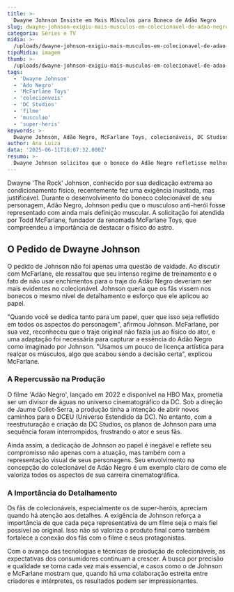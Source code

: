 ```yaml
---
title: >-
  Dwayne Johnson Insiste em Mais Músculos para Boneco de Adão Negro
slug: dwayne-johnson-exigiu-mais-musculos-em-colecionavel-de-adao-negro
categoria: Séries e TV
midia: >-
  /uploads/dwayne-johnson-exigiu-mais-musculos-em-colecionavel-de-adao-negro-thumb.jpg
tipoMidia: imagem
thumb: >-
  /uploads/dwayne-johnson-exigiu-mais-musculos-em-colecionavel-de-adao-negro-thumb.jpg
tags:
  - 'Dwayne Johnson'
  - 'Ado Negro'
  - 'McFarlane Toys'
  - 'colecionveis'
  - 'DC Studios'
  - 'filme'
  - 'musculao'
  - 'super-heris'
keywords: >-
  Dwayne Johnson, Adão Negro, McFarlane Toys, colecionáveis, DC Studios, filme, musculação, super-heróis
author: Ana Luiza
data: '2025-06-11T18:07:32.000Z'
resumo: >-
  Dwayne Johnson solicitou que o boneco do Adão Negro refletisse melhor sua dedicação física. Todd McFarlane atendeu ao pedido, destacando o esforço do ator.
---
```


Dwayne 'The Rock' Johnson, conhecido por sua dedicação extrema ao condicionamento físico, recentemente fez uma exigência inusitada, mas justificável. Durante o desenvolvimento do boneco colecionável de seu personagem, Adão Negro, Johnson pediu que o musculoso anti-herói fosse representado com ainda mais definição muscular. A solicitação foi atendida por Todd McFarlane, fundador da renomada McFarlane Toys, que compreendeu a importância de destacar o físico do astro.

## O Pedido de Dwayne Johnson

O pedido de Johnson não foi apenas uma questão de vaidade. Ao discutir com McFarlane, ele ressaltou que seu intenso regime de treinamento e o fato de não usar enchimentos para o traje do Adão Negro deveriam ser mais evidentes no colecionável. Johnson queria que os fãs vissem nos bonecos o mesmo nível de detalhamento e esforço que ele aplicou ao papel.

"Quando você se dedica tanto para um papel, quer que isso seja refletido em todos os aspectos do personagem", afirmou Johnson. McFarlane, por sua vez, reconheceu que o traje original não fazia jus ao físico do ator, e uma adaptação foi necessária para capturar a essência do Adão Negro como imaginado por Johnson. "Usamos um pouco de licença artística para realçar os músculos, algo que acabou sendo a decisão certa", explicou McFarlane.

### A Repercussão na Produção

O filme 'Adão Negro', lançado em 2022 e disponível na HBO Max, prometia ser um divisor de águas no universo cinematográfico da DC. Sob a direção de Jaume Collet-Serra, a produção tinha a intenção de abrir novos caminhos para o DCEU (Universo Estendido da DC). No entanto, com a reestruturação e criação da DC Studios, os planos de Johnson para uma sequência foram interrompidos, frustrando o ator e seus fãs.

Ainda assim, a dedicação de Johnson ao papel é inegável e reflete seu compromisso não apenas com a atuação, mas também com a representação visual de seus personagens. Seu envolvimento na concepção do colecionável de Adão Negro é um exemplo claro de como ele valoriza todos os aspectos de sua carreira cinematográfica.

### A Importância do Detalhamento

Os fãs de colecionáveis, especialmente os de super-heróis, apreciam quando há atenção aos detalhes. A exigência de Johnson reforça a importância de que cada peça representativa de um filme seja o mais fiel possível ao original. Isso não só valoriza o produto final como também fortalece a conexão dos fãs com o filme e seus protagonistas.

Com o avanço das tecnologias e técnicas de produção de colecionáveis, as expectativas dos consumidores continuam a crescer. A busca por precisão e qualidade se torna cada vez mais essencial, e casos como o de Johnson e McFarlane mostram que, quando há uma colaboração estreita entre criadores e intérpretes, os resultados podem ser impressionantes.